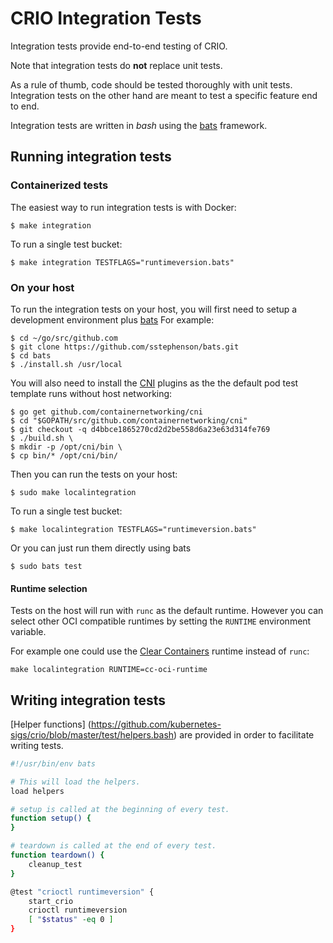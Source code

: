 # CRIO Integration Tests

Integration tests provide end-to-end testing of CRIO.

Note that integration tests do **not** replace unit tests.

As a rule of thumb, code should be tested thoroughly with unit tests.
Integration tests on the other hand are meant to test a specific feature end
to end.

Integration tests are written in *bash* using the
[bats](https://github.com/sstephenson/bats) framework.

## Running integration tests

### Containerized tests

The easiest way to run integration tests is with Docker:
```
$ make integration
```

To run a single test bucket:
```
$ make integration TESTFLAGS="runtimeversion.bats"
```

### On your host

To run the integration tests on your host, you will first need to setup a development environment plus
[bats](https://github.com/sstephenson/bats#installing-bats-from-source)
For example:
```
$ cd ~/go/src/github.com
$ git clone https://github.com/sstephenson/bats.git
$ cd bats
$ ./install.sh /usr/local
```

You will also need to install the [CNI](https://github.com/containernetworking/cni) plugins as
the the default pod test template runs without host networking:

```
$ go get github.com/containernetworking/cni
$ cd "$GOPATH/src/github.com/containernetworking/cni"
$ git checkout -q d4bbce1865270cd2d2be558d6a23e63d314fe769
$ ./build.sh \
$ mkdir -p /opt/cni/bin \
$ cp bin/* /opt/cni/bin/
```

Then you can run the tests on your host:
```
$ sudo make localintegration
```

To run a single test bucket:
```
$ make localintegration TESTFLAGS="runtimeversion.bats"
```

Or you can just run them directly using bats
```
$ sudo bats test
```

#### Runtime selection
Tests on the host will run with `runc` as the default runtime.
However you can select other OCI compatible runtimes by setting
the `RUNTIME` environment variable.

For example one could use the [Clear Containers](https://github.com/01org/cc-oci-runtime/wiki/Installation)
runtime instead of `runc`:

```
make localintegration RUNTIME=cc-oci-runtime
```

## Writing integration tests

[Helper functions]
(https://github.com/kubernetes-sigs/crio/blob/master/test/helpers.bash)
are provided in order to facilitate writing tests.

```sh
#!/usr/bin/env bats

# This will load the helpers.
load helpers

# setup is called at the beginning of every test.
function setup() {
}

# teardown is called at the end of every test.
function teardown() {
	cleanup_test
}

@test "crioctl runtimeversion" {
	start_crio
	crioctl runtimeversion
	[ "$status" -eq 0 ]
}

```
